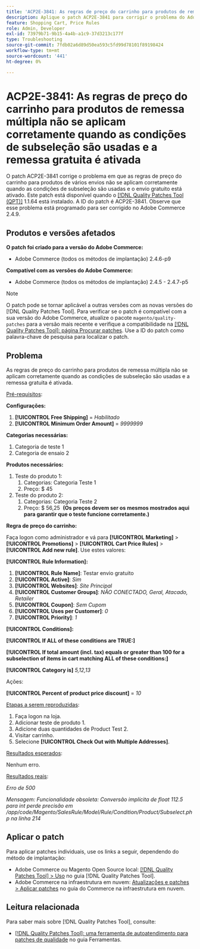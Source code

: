 ```yaml
---
title: 'ACP2E-3841: As regras de preço do carrinho para produtos de remessa múltipla não se aplicam corretamente quando as condições de subseleção são usadas e a remessa gratuita é ativada'
description: Aplique o patch ACP2E-3841 para corrigir o problema do Adobe Commerce em que as regras de preço do carrinho para produtos de vários envios não se aplicam corretamente quando as condições de subseleção são usadas e o envio gratuito está ativado.
feature: Shopping Cart, Price Rules
role: Admin, Developer
exl-id: 73979b71-9b15-4a4b-a1c9-37d3213c177f
type: Troubleshooting
source-git-commit: 7fdb02a6d89d50ea593c5fd99d78101f89198424
workflow-type: tm+mt
source-wordcount: '441'
ht-degree: 0%

---
```


# ACP2E-3841: As regras de preço do carrinho para produtos de remessa múltipla não se aplicam corretamente quando as condições de subseleção são usadas e a remessa gratuita é ativada

O patch ACP2E-3841 corrige o problema em que as regras de preço do carrinho para produtos de vários envios não se aplicam corretamente quando as condições de subseleção são usadas e o envio gratuito está ativado. Este patch está disponível quando o [[!DNL Quality Patches Tool (QPT)]](/help/tools/quality-patches-tool/quality-patches-tool-to-self-serve-quality-patches.md) 1.1.64 está instalado. A ID do patch é ACP2E-3841. Observe que esse problema está programado para ser corrigido no Adobe Commerce 2.4.9.

## Produtos e versões afetados

**O patch foi criado para a versão do Adobe Commerce:**

* Adobe Commerce (todos os métodos de implantação) 2.4.6-p9

**Compatível com as versões do Adobe Commerce:**

* Adobe Commerce (todos os métodos de implantação) 2.4.5 - 2.4.7-p5

>[!NOTE]
>
>O patch pode se tornar aplicável a outras versões com as novas versões do [!DNL Quality Patches Tool]. Para verificar se o patch é compatível com a sua versão do Adobe Commerce, atualize o pacote `magento/quality-patches` para a versão mais recente e verifique a compatibilidade na [[!DNL Quality Patches Tool]: página Procurar patches](https://experienceleague.adobe.com/tools/commerce-quality-patches/index.html?lang=pt-BR). Use a ID do patch como palavra-chave de pesquisa para localizar o patch.

## Problema

As regras de preço do carrinho para produtos de remessa múltipla não se aplicam corretamente quando as condições de subseleção são usadas e a remessa gratuita é ativada.

<u>Pré-requisitos</u>:

**Configurações:**
1. **[!UICONTROL Free Shipping]** = *Habilitado*
1. **[!UICONTROL Minimum Order Amount]** = *9999999*

**Categorias necessárias:**
1. Categoria de teste 1
1. Categoria de ensaio 2

**Produtos necessários:**
1. Teste do produto 1:
   1. Categorias: Categoria Teste 1
   1. Preço: $ 45
1. Teste do produto 2:
   1. Categorias: Categoria Teste 2
   1. Preço: $ 56,25 
      **(Os preços devem ser os mesmos mostrados aqui para garantir que o teste funcione corretamente.)**

**Regra de preço do carrinho:**

Faça logon como administrador e vá para **[!UICONTROL Marketing]** > **[!UICONTROL Promotions]** > **[!UICONTROL Cart Price Rules]** > **[!UICONTROL Add new rule]**. Use estes valores:

**[!UICONTROL Rule Information]:**
1. **[!UICONTROL Rule Name]**: Testar envio gratuito
1. **[!UICONTROL Active]**: *Sim*
1. **[!UICONTROL Websites]**: *Site Principal*
1. **[!UICONTROL Customer Groups]**: *NÃO CONECTADO, Geral, Atacado, Retailer*
1. **[!UICONTROL Coupon]**: *Sem Cupom*
1. **[!UICONTROL Uses per Customer]**: *0*
1. **[!UICONTROL Priority]**: *1*

**[!UICONTROL Conditions]:**

**[!UICONTROL If ALL of these conditions are TRUE:]**


**[!UICONTROL If total amount (incl. tax) equals or greater than 100 for a subselection of items in cart matching ALL of these conditions:]**


**[!UICONTROL Category is]** *5,12,13*

Ações:

**[!UICONTROL Percent of product price discount]** = *10*

<u>Etapas a serem reproduzidas</u>:

1. Faça logon na loja.
2. Adicionar teste de produto 1.
3. Adicione duas quantidades de Product Test 2.
4. Visitar carrinho.
5. Selecione **[!UICONTROL Check Out with Multiple Addresses]**.

<u>Resultados esperados</u>:

Nenhum erro.

<u>Resultados reais</u>:

*Erro de 500*

*Mensagem: Funcionalidade obsoleta: Conversão implícita de float 112.5 para int perde precisão em /app/code/Magento/SalesRule/Model/Rule/Condition/Product/Subselect.php na linha 214*

## Aplicar o patch

Para aplicar patches individuais, use os links a seguir, dependendo do método de implantação:

* Adobe Commerce ou Magento Open Source local: [[!DNL Quality Patches Tool] > Uso](/help/tools/quality-patches-tool/usage.md) no guia [!DNL Quality Patches Tool].
* Adobe Commerce na infraestrutura em nuvem: [Atualizações e patches > Aplicar patches](https://experienceleague.adobe.com/docs/commerce-cloud-service/user-guide/develop/upgrade/apply-patches.html?lang=pt-BR) no guia do Commerce na infraestrutura em nuvem.

## Leitura relacionada

Para saber mais sobre [!DNL Quality Patches Tool], consulte:

* [[!DNL Quality Patches Tool]: uma ferramenta de autoatendimento para patches de qualidade](/help/tools/quality-patches-tool/quality-patches-tool-to-self-serve-quality-patches.md) no guia Ferramentas.
